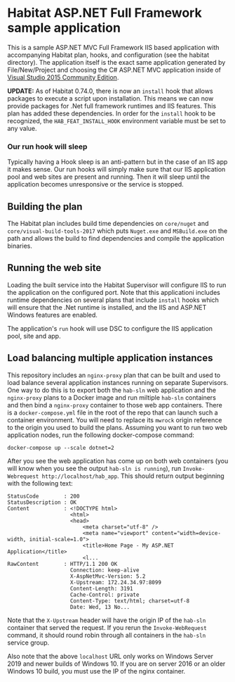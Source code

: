 # Habitat ASP.NET Full Framework sample application

This is a sample ASP.NET MVC Full Framework IIS based application with accompanying Habitat plan, hooks, and configuration (see the habitat directory). The application itself is the exact same application generated by File/New/Project and choosing the C# ASP.NET MVC application inside of [Visual Studio 2015 Community Edition](https://www.visualstudio.com/).

**UPDATE:** As of Habitat 0.74.0, there is now an `install` hook that allows packages to execute a script upon installation. This means we can now provide packages for .Net full framework runtimes and IIS features. This plan has added these dependencies. In order for the `install` hook to be recognized, the `HAB_FEAT_INSTALL_HOOK` environment variable must be set to any value.

### Our run hook will sleep
Typically having a Hook sleep is an anti-pattern but in the case of an IIS app it makes sense. Our run hooks will simply make sure that our IIS application pool and web sites are present and running. Then it will sleep until the application becomes unresponsive or the service is stopped.

## Building the plan
The Habitat plan includes build time dependencies on `core/nuget` and `core/visual-build-tools-2017` which puts `Nuget.exe` and `MSBuild.exe` on the path and allows the build to find dependencies and compile the application binaries.

## Running the web site
Loading the built service into the Habitat Supervisor will configure IIS to run the application on the configured port. Note that this applicationi includes runtime dependencies on several plans that include `install` hooks which will ensure that the .Net runtime is installed, and the IIS and ASP.NET Windows features are enabled.

The application's `run` hook will use DSC to configure the IIS application pool, site and app.

## Load balancing multiple application instances
This repository includes an `nginx-proxy` plan that can be built and used to load balance several application instances running on separate Supervisors. One way to do this is to export both the `hab-sln` web application and the `nginx-proxy` plans to a Docker image and run miltiple `hab-sln` containers and then bind a `nginx-proxy` container to those web app containers. There is a `docker-compose.yml` file in the root of the repo that can launch such a container environment. You will need to replace its `mwrock` origin reference to the origin you used to build the plans. Assuming you want to run two web application nodes, run the following docker-compose command:

```
docker-compose up --scale dotnet=2
```

After you see the web application has come up on both web containers (you will know when you see the output `hab-sln is running`), run `Invoke-Webrequest http://localhost/hab_app`.  This should return output beginning with the following text:

```
StatusCode        : 200
StatusDescription : OK
Content           : <!DOCTYPE html>
                    <html>
                    <head>
                        <meta charset="utf-8" />
                        <meta name="viewport" content="width=device-width, initial-scale=1.0">
                        <title>Home Page - My ASP.NET Application</title>
                        <l...
RawContent        : HTTP/1.1 200 OK
                    Connection: keep-alive
                    X-AspNetMvc-Version: 5.2
                    X-Upstream: 172.24.34.97:8099
                    Content-Length: 3191
                    Cache-Control: private
                    Content-Type: text/html; charset=utf-8
                    Date: Wed, 13 No...
```

Note that the `X-Upstream` header will have the origin IP of the `hab-sln` container that served the request. If you rerun the `Invoke-WebRequest` command, it should round robin through all containers in the `hab-sln` service group.

Also note that the above `localhost` URL only works on Windows Server 2019 and newer builds of Windows 10. If you are on server 2016 or an older Windows 10 build, you must use the IP of the nginx container.
